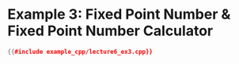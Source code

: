 # Example 3: Fixed Point Number & Fixed Point Number Calculator

``` c++
{{#include example_cpp/lecture6_ex3.cpp}}
```